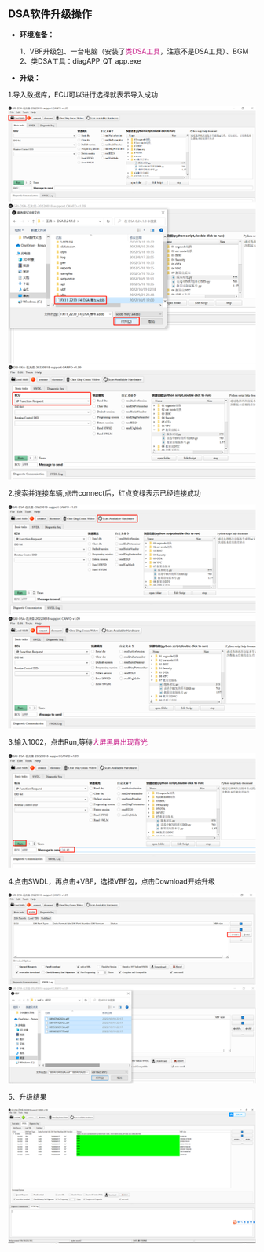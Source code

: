 
## DSA软件升级操作

- **环境准备：**

  1、VBF升级包、一台电脑（安装了<font color=#C71585>类DSA工具</font>，注意不是DSA工具）、BGM  
  2、类DSA工具：diagAPP_QT_app.exe  

- **升级：**

1.导入数据库，ECU可以进行选择就表示导入成功  

![](assets/dsa/update/1.png)  
![](assets/dsa/update/2.png)  
![](assets/dsa/update/3.png)  

2.搜索并连接车辆,点击connect后，红点变绿表示已经连接成功

![](assets/dsa/update/4.png)  
![](assets/dsa/update/5.png)   


3.输入1002，点击Run,等待<font color=#C71585>大屏黑屏出现背光</font>   

![](assets/dsa/update/6.png)   

4.点击SWDL，再点击+VBF，选择VBF包，点击Download开始升级  

![](assets/dsa/update/7.png)   
![](assets/dsa/update/8.png)   

5、升级结果

![](assets/dsa/update/9.png)  
